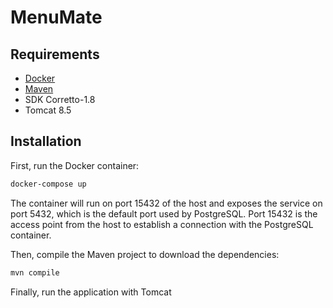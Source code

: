 # MenuMate

## Requirements
- [Docker](https://www.docker.com/)
- [Maven](https://maven.apache.org/)
- SDK Corretto-1.8
- Tomcat 8.5


## Installation
First, run the Docker container:
```sh
docker-compose up
```
The container will run on port 15432 of the host and exposes the service on port 5432, which is the default port used by PostgreSQL. Port 15432 is the access point from the host to establish a connection with the PostgreSQL container.

Then, compile the Maven project to download the dependencies:
```sh
mvn compile
```

Finally, run the application with Tomcat
